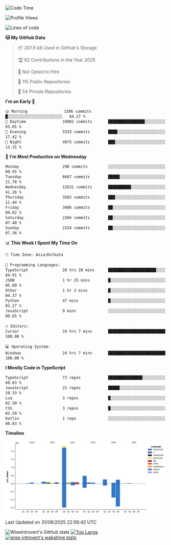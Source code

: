 <!--START_SECTION:waka-->
![Code Time](http://img.shields.io/badge/Code%20Time-2%2C479%20hrs%2045%20mins-blue)

![Profile Views](http://img.shields.io/badge/Profile%20Views-7-blue)

![Lines of code](https://img.shields.io/badge/From%20Hello%20World%20I%27ve%20Written-4.1%20million%20lines%20of%20code-blue)

**🐱 My GitHub Data** 

> 📦 207.9 kB Used in GitHub's Storage 
 > 
> 🏆 62 Contributions in the Year 2025
 > 
> 🚫 Not Opted to Hire
 > 
> 📜 115 Public Repositories 
 > 
> 🔑 54 Private Repositories 
 > 
**I'm an Early 🐤** 

```text
🌞 Morning                1306 commits        █░░░░░░░░░░░░░░░░░░░░░░░░   04.27 % 
🌆 Daytime                19902 commits       ████████████████░░░░░░░░░   65.01 % 
🌃 Evening                5333 commits        ████░░░░░░░░░░░░░░░░░░░░░   17.42 % 
🌙 Night                  4075 commits        ███░░░░░░░░░░░░░░░░░░░░░░   13.31 % 
```
📅 **I'm Most Productive on Wednesday** 

```text
Monday                   290 commits         ░░░░░░░░░░░░░░░░░░░░░░░░░   00.95 % 
Tuesday                  6667 commits        █████░░░░░░░░░░░░░░░░░░░░   21.78 % 
Wednesday                12631 commits       ██████████░░░░░░░░░░░░░░░   41.26 % 
Thursday                 3502 commits        ███░░░░░░░░░░░░░░░░░░░░░░   11.44 % 
Friday                   3006 commits        ██░░░░░░░░░░░░░░░░░░░░░░░   09.82 % 
Saturday                 2266 commits        ██░░░░░░░░░░░░░░░░░░░░░░░   07.40 % 
Sunday                   2254 commits        ██░░░░░░░░░░░░░░░░░░░░░░░   07.36 % 
```


📊 **This Week I Spent My Time On** 

```text
🕑︎ Time Zone: Asia/Kolkata

💬 Programming Languages: 
TypeScript               20 hrs 28 mins      █████████████████████░░░░   84.91 % 
JSON                     1 hr 25 mins        █░░░░░░░░░░░░░░░░░░░░░░░░   05.89 % 
Other                    1 hr 3 mins         █░░░░░░░░░░░░░░░░░░░░░░░░   04.37 % 
Python                   47 mins             █░░░░░░░░░░░░░░░░░░░░░░░░   03.27 % 
JavaScript               9 mins              ░░░░░░░░░░░░░░░░░░░░░░░░░   00.65 % 

🔥 Editors: 
Cursor                   24 hrs 7 mins       █████████████████████████   100.00 % 

💻 Operating System: 
Windows                  24 hrs 7 mins       █████████████████████████   100.00 % 
```

**I Mostly Code in TypeScript** 

```text
TypeScript               73 repos            ███████████████░░░░░░░░░░   60.83 % 
JavaScript               22 repos            █████░░░░░░░░░░░░░░░░░░░░   18.33 % 
Lua                      3 repos             █░░░░░░░░░░░░░░░░░░░░░░░░   02.50 % 
CSS                      3 repos             █░░░░░░░░░░░░░░░░░░░░░░░░   02.50 % 
Kotlin                   1 repo              ░░░░░░░░░░░░░░░░░░░░░░░░░   00.83 % 
```



**Timeline**

![Lines of Code chart](https://raw.githubusercontent.com/wise-introvert/wise-introvert/master/assets/bar_graph.png)


 Last Updated on 31/08/2025 22:56:42 UTC
<!--END_SECTION:waka-->

![WiseIntrovert's GitHub stats](https://github-readme-stats.vercel.app/api?username=wise-introvert&count_private=true&show_icons=true)
[![Top Langs](https://github-readme-stats.vercel.app/api/top-langs/?username=wise-introvert&langs_count=10)](https://github.com/anuraghazra/github-readme-stats)
[![wise-introvert's wakatime stats](https://github-readme-stats.vercel.app/api/wakatime?username=wiseintrovert)](https://github.com/anuraghazra/github-readme-stats)
